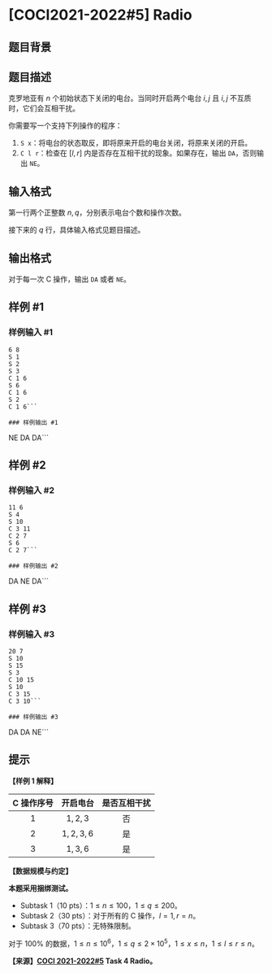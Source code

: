 # [COCI2021-2022#5] Radio

## 题目背景



## 题目描述

克罗地亚有 $n$ 个初始状态下关闭的电台。当同时开启两个电台 $i,j$ 且 $i,j$ 不互质时，它们会互相干扰。

你需要写一个支持下列操作的程序：

1. `S x`：将电台的状态取反，即将原来开启的电台关闭，将原来关闭的开启。
2. `C l r`：检查在 $[l,r]$ 内是否存在互相干扰的现象。如果存在，输出 `DA`，否则输出 `NE`。

## 输入格式

第一行两个正整数 $n,q$，分别表示电台个数和操作次数。

接下来的 $q$ 行，具体输入格式见题目描述。

## 输出格式

对于每一次 C 操作，输出 `DA` 或者 `NE`。

## 样例 #1

### 样例输入 #1
```
6 8
S 1
S 2
S 3
C 1 6
S 6
C 1 6
S 2
C 1 6```

### 样例输出 #1

```
NE
DA
DA```

## 样例 #2

### 样例输入 #2
```
11 6
S 4
S 10
C 3 11
C 2 7
S 6
C 2 7```

### 样例输出 #2

```
DA
NE
DA```

## 样例 #3

### 样例输入 #3
```
20 7
S 10
S 15
S 3
C 10 15
S 10
C 3 15
C 3 10```

### 样例输出 #3

```
DA
DA
NE```

## 提示

**【样例 1 解释】**

|C 操作序号|开启电台|是否互相干扰|
| :----------: | :----------: | :----------: |
|$1$|$1,2,3$|否|
|$2$|$1,2,3,6$|是|
|$3$|$1,3,6$|是|

**【数据规模与约定】**

**本题采用捆绑测试。**

- Subtask 1（10 pts）：$1 \le n \le 100$，$1 \le q \le 200$。
- Subtask 2（30 pts）：对于所有的 C 操作，$l=1,r=n$。
- Subtask 3（70 pts）：无特殊限制。

对于 $100\%$ 的数据，$1 \le n \le 10^6$，$1 \le q \le 2 \times 10^5$，$1 \le x \le n$，$1 \le l \le r \le n$。

**【来源】[COCI 2021-2022#5](https://hsin.hr/coci/contest5_tasks.pdf) Task 4 Radio。**
